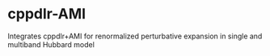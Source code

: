 # cppdlr-AMI
Integrates cppdlr+AMI for renormalized perturbative expansion in single and multiband Hubbard model
